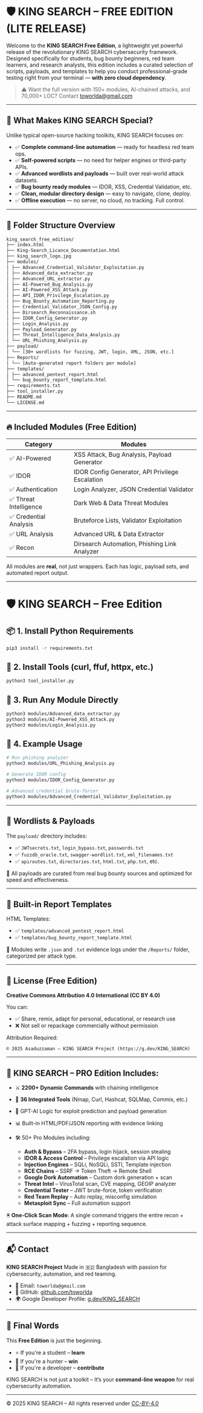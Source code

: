 # 🛡️ KING SEARCH – FREE EDITION (LITE RELEASE)

Welcome to the **KING SEARCH Free Edition**, a lightweight yet powerful release of the revolutionary KING SEARCH cybersecurity framework. Designed specifically for students, bug bounty beginners, red team learners, and research analysts, this edition includes a curated selection of scripts, payloads, and templates to help you conduct professional-grade testing right from your terminal — **with zero cloud dependency**.

> ⚠️ Want the full version with 150+ modules, AI-chained attacks, and 70,000+ LOC? Contact [toworlda@gmail.com](mailto:toworlda@gmail.com)

---

## 🌟 What Makes KING SEARCH Special?

Unlike typical open-source hacking toolkits, KING SEARCH focuses on:

- ✅ **Complete command-line automation** — ready for headless red team ops.
- ✅ **Self-powered scripts** — no need for helper engines or third-party APIs.
- ✅ **Advanced wordlists and payloads** — built over real-world attack datasets.
- ✅ **Bug bounty ready modules** — IDOR, XSS, Credential Validation, etc.
- ✅ **Clean, modular directory design** — easy to navigate, clone, deploy.
- ✅ **Offline execution** — no server, no cloud, no tracking. Full control.

---

## 📁 Folder Structure Overview

```bash
king_search_free_edition/
├── index.html
├── King-Search_Licance_Documentation.html
├── king_search_logo.jpg
├── modules/
│ ├── Advanced_Credential_Validator_Exploitation.py
│ ├── Advanced_data_extractor.py
│ ├── Advanced_URL_extractor.py
│ ├── AI-Powered_Bug_Analysis.py
│ ├── AI-Powered_XSS_Attack.py
│ ├── API_IDOR_Privilege_Escalation.py
│ ├── Bug_Bounty_Automation_Reporting.py
│ ├── Credential_Validator_JSON_Config.py
│ ├── Dirsearch_Reconnaissance.sh
│ ├── IDOR_Config_Generator.py
│ ├── Login_Analysis.py
│ ├── Payload_Generator.py
│ ├── Threat_Intelligence_Data_Analysis.py
│ └── URL_Phishing_Analysis.py
├── payload/
│ └── [30+ wordlists for fuzzing, JWT, login, XML, JSON, etc.]
├── Reports/
│ └── [Auto-generated report folders per module]
├── templates/
│ ├── advanced_pentest_report.html
│ └── bug_bounty_report_template.html
├── requirements.txt
├── tool_installer.py
├── README.md
└── LICENSE.md
```

---

## 🔥 Included Modules (Free Edition)

| Category | Modules |
|---------|---------|
| ✅ AI-Powered | XSS Attack, Bug Analysis, Payload Generator |
| ✅ IDOR | IDOR Config Generator, API Privilege Escalation |
| ✅ Authentication | Login Analyzer, JSON Credential Validator |
| ✅ Threat Intelligence | Dark Web & Data Threat Modules |
| ✅ Credential Analysis | Bruteforce Lists, Validator Exploitation |
| ✅ URL Analysis | Advanced URL & Data Extractor |
| ✅ Recon | Dirsearch Automation, Phishing Link Analyzer |

All modules are **real**, not just wrappers. Each has logic, payload sets, and automated report output.

---

# 🛡️ KING SEARCH – Free Edition

## 📦 1. Install Python Requirements

```bash
pip3 install -r requirements.txt
```

## 🔧 2. Install Tools (curl, ffuf, httpx, etc.)

```bash
python3 tool_installer.py
```

## 🚀 3. Run Any Module Directly

```bash
python3 modules/Advanced_data_extractor.py
python3 modules/AI-Powered_XSS_Attack.py
python3 modules/Login_Analysis.py
```

## 🧪 4. Example Usage

```bash
# Run phishing analyzer
python3 modules/URL_Phishing_Analysis.py

# Generate IDOR config
python3 modules/IDOR_Config_Generator.py

# Advanced credential brute-forcer
python3 modules/Advanced_Credential_Validator_Exploitation.py
```

---

## 📂 Wordlists & Payloads

The `payload/` directory includes:

* ✅ `JWTsecrets.txt`, `login_bypass.txt`, `passwords.txt`
* ✅ `fuzzdb_oracle.txt`, `swagger-wordlist.txt`, `xml_filenames.txt`
* ✅ `apiroutes.txt`, `directories.txt`, `html.txt`, `php.txt`, etc.

🧠 All payloads are curated from real bug bounty sources and optimized for speed and effectiveness.

---

## 📝 Built-in Report Templates

HTML Templates:

* ✅ `templates/advanced_pentest_report.html`
* ✅ `templates/bug_bounty_report_template.html`

📁 Modules write `.json` and `.txt` evidence logs under the `/Reports/` folder, categorized per attack type.

---

## 📖 License (Free Edition)

**Creative Commons Attribution 4.0 International (CC BY 4.0)**

You can:

* ✅ Share, remix, adapt for personal, educational, or research use
* ❌ Not sell or repackage commercially without permission

Attribution Required:

```
© 2025 Asaduzzaman – KING SEARCH Project (https://g.dev/KING_SEARCH)
```

---

## 💎 KING SEARCH – PRO Edition Includes:

* ⚔️ **2200+ Dynamic Commands** with chaining intelligence
* 🔧 **36 Integrated Tools** (Nmap, Curl, Hashcat, SQLMap, Commix, etc.)
* 🧠 GPT-AI Logic for exploit prediction and payload generation
* 📊 Built-in HTML/PDF/JSON reporting with evidence linking
* 🛠️ 50+ Pro Modules including:

  * **Auth & Bypass** – 2FA bypass, login hijack, session stealing
  * **IDOR & Access Control** – Privilege escalation via API logic
  * **Injection Engines** – SQLi, NoSQLi, SSTI, Template injection
  * **RCE Chains** – SSRF → Token Theft → Remote Shell
  * **Google Dork Automation** – Custom dork generation + scan
  * **Threat Intel** – VirusTotal scan, CVE mapping, GEOIP analyzer
  * **Credential Tester** – JWT brute-force, token verification
  * **Red Team Replay** – Auto replay, misconfig simulation
  * **Metasploit Sync** – Full automation support

🖲️ **One-Click Scan Mode**:
A single command triggers the entire recon + attack surface mapping + fuzzing + reporting sequence.

---

## 📬 Contact

**KING SEARCH Project**
Made in 🇧🇩 Bangladesh with passion for cybersecurity, automation, and red teaming.

* 📧 Email: `toworlda@gmail.com`
* 🔗 GitHub: [github.com/toworlda](https://github.com/toworlda)
* 🌍 Google Developer Profile: [g.dev/KING\_SEARCH](https://g.dev/KING_SEARCH)

---

## 🙏 Final Words

This **Free Edition** is just the beginning.

* ⭐ If you're a student – **learn**
* 🎯 If you're a hunter – **win**
* 🧠 If you're a developer – **contribute**

KING SEARCH is not just a toolkit –
It’s your **command-line weapon** for real cybersecurity automation.

---

© 2025 KING SEARCH – All rights reserved under [CC-BY-4.0](https://creativecommons.org/licenses/by/4.0/)

